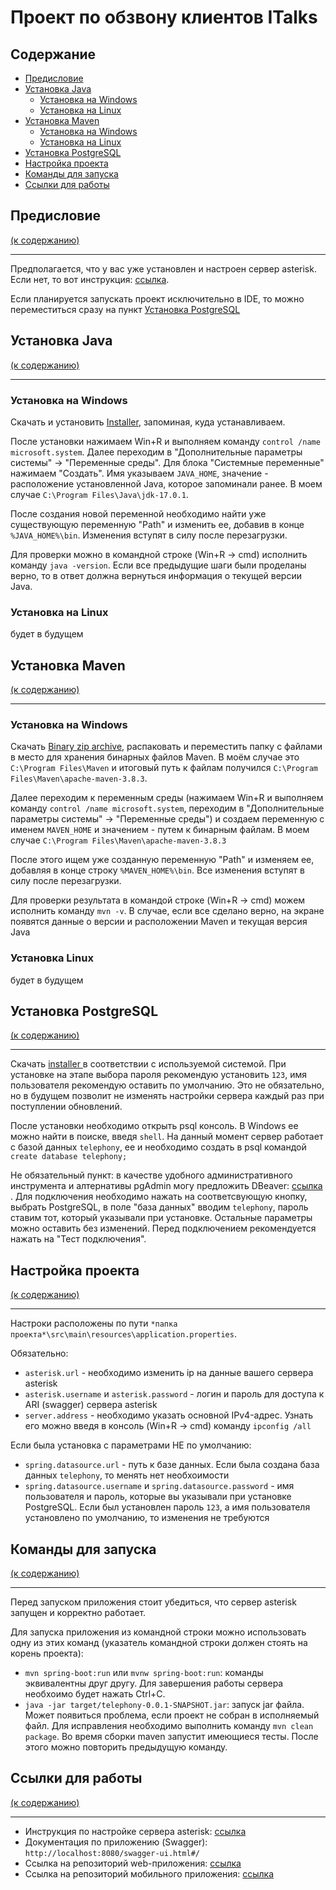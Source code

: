 # Проект по обзвону клиентов ITalks

<h2 name="context">Содержание</h2>

* <a href="#preface">Предисловие</a>
* <a href="#java_install"> Установка Java</a>
  - <a href="#java_intsall_windows"> Установка на Windows</a>
  - <a href="#java_install_linux"> Установка на Linux</a>
* <a href="#maven_install"> Установка Maven </a>
  - <a href="#maven_install_windows"> Установка на Windows</a>
  - <a href="#maven_install_linux"> Установка на Linux</a>
* <a href="#postgresql_install"> Установка PostgreSQL</a>
* <a href="#change_project_settings"> Настройка проекта </a>
* <a href="#run_server_commands">Команды для запуска</a>
* <a href="#link_for_work">Ссылки для работы</a>

<h2 name = "preface">Предисловие</h2> <a href="#context">(к содержанию)</a>

----

Предполагается, что у вас уже установлен и настроен сервер asterisk. Если нет, то вот инструкция: <a href="https://github.com/Alllex202/asterisk_setup#readme" target="_blank">ссылка</a>.

Если планируется запускать проект исключительно в IDE, то можно переместиться сразу на пункт <a href="#postgresql_install"> Установка PostgreSQL</a>


<h2 name="java_install">Установка Java</h2> <a href="#context">(к содержанию)</a>

-------

<h3 name="java_intsall_windows">Установка на Windows</h3>

Скачать и установить <a href="https://www.oracle.com/java/technologies/downloads/#jdk17-windows">Installer</a>, запоминая, куда устанавливаем. 

После установки нажимаем Win+R и выполняем команду `control /name microsoft.system`. Далее переходим в "Дополнительные параметры системы" -> "Переменные среды". Для блока "Системные переменные" нажимаем "Создать". Имя указываем `JAVA_HOME`, значение - расположение установленной Java, которое запоминали ранее. В моем случае `C:\Program Files\Java\jdk-17.0.1`.

После создания новой переменной необходимо найти уже существующую переменную "Path" и изменить ее, добавив в конце `%JAVA_HOME%\bin`. Изменения вступят в силу после перезагрузки.

 Для проверки можно в командной строке (Win+R -> cmd) исполнить команду `java -version`. Если все предыдущие шаги были проделаны верно, то в ответ должна вернуться информация о текущей версии Java.

<h3 name="java_install_linux">Установка на Linux</h3> 

будет в будущем

<h2 name="maven_install">Установка Maven</h2> <a href="#context">(к содержанию)</a>

------

<h3 name="maven_install_windows">Установка на Windows</h3>

Скачать <a href="https://maven.apache.org/download.cgi">Binary zip archive</a>, распаковать и переместить папку с файлами в место для хранения бинарных файлов Maven. В моём случае это `C:\Program Files\Maven` и итоговый путь к файлам получился `C:\Program Files\Maven\apache-maven-3.8.3`. 

Далее переходим к переменным среды (нажимаем Win+R и выполняем команду `control /name microsoft.system`, переходим в "Дополнительные параметры системы" -> "Переменные среды") и создаем переменную с именем `MAVEN_HOME` и значением - путем к бинарным файлам. В моем случае `C:\Program Files\Maven\apache-maven-3.8.3`

После этого ищем уже созданную переменную "Path" и изменяем ее, добавляя в конце строку `%MAVEN_HOME%\bin`. Все изменения вступят в силу после перезагрузки.

Для проверки результата в командой строке (Win+R -> cmd) можем исполнить команду `mvn -v`. В случае, если все сделано верно, на экране появятся данные о версии и расположении Maven и текущая версия Java 


<h3 name="maven_install_linux">Установка Linux</h3>

будет в будущем

<h2 name = "postgresql_install">Установка PostgreSQL</h2> <a href="#context">(к содержанию)</a>

-----

Скачать <a href="https://www.postgresql.org/download/"> installer </a> в соответствии с используемой системой. При установке на этапе выбора пароля рекомендую установить `123`, имя пользователя рекомендую оставить по умолчанию. Это не обязательно, но в будущем позволит не изменять настройки сервера каждый раз при поступлении обновлений.

После установки необходимо открыть psql консоль. В Windows ее можно найти в поиске, введя `shell`. На данный момент сервер работает с базой данных `telephony`, ее и необходимо создать в psql командой `create database telephony;`

Не обязательный пункт: в качестве удобного административного инструмента и алтернативы pgAdmin могу предложить DBeaver: <a href = "https://dbeaver.io/"> ссылка </a>. Для подключения необходимо нажать на соответсвующую кнопку, выбрать PostgreSQL, в поле "база данных" вводим `telephony`, пароль ставим тот, который указывали при установке. Остальные параметры можно оставить без изменений. Перед подключением рекомендуется нажать на "Тест подключения".

<h2 name="change_project_settings">Настройка проекта</h2> <a href="#context">(к содержанию)</a>

----

Настроки расположены по пути `*папка проекта*\src\main\resources\application.properties`. 

Обязательно:
- `asterisk.url` - необходимо изменить ip на данные вашего сервера asterisk
- `asterisk.username` и `asterisk.password` - логин и пароль для доступа к ARI (swagger) сервера asterisk
- `server.address` - необходимо указать основной IPv4-адрес. Узнать его можно введя в консоль (Win+R -> cmd) команду `ipconfig /all`

Если была установка с параметрами НЕ по умолчанию:
- `spring.datasource.url` - путь к базе данных. Если была создана база данных `telephony`, то менять нет необхоимости
- `spring.datasource.username` и `spring.datasource.password` - имя пользователя и пароль, которые вы указывали при установке PostgreSQL. Если был установлен пароль `123`, а имя пользователя установлено по умолчанию, то изменения не требуются

<h2 name = "run_server_commands">Команды для запуска</h2> <a href="#context">(к содержанию)</a>

----

Перед запуском приложения стоит убедиться, что сервер asterisk запущен и корректно работает.

Для запуска приложения из командной строки можно использовать одну из этих команд (указатель командной строки должен стоять на корень проекта):

- `mvn spring-boot:run` или `mvnw spring-boot:run`: команды эквивалентны друг другу. Для завершения работы сервера необхоимо будет нажать Ctrl+C.
- `java -jar target/telephony-0.0.1-SNAPSHOT.jar`: запуск jar файла. Может появиться проблема, если проект не собран в исполняемый файл. Для исправления необходимо выполнить команду `mvn clean package`. Во время сборки maven запустит имеющиеся тесты. После этого можно повторить  предыдущую команду.

<h2 name="link_for_work">Ссылки для работы</h2> <a href="#context">(к содержанию)</a>

----

- Инструкция по настройке сервера asterisk: <a href="https://github.com/Alllex202/asterisk_setup#readme">ссылка</a>
- Документация по приложению (Swagger): `http://localhost:8080/swagger-ui.html#/`
- Ссылка на репозиторий web-приложения: <a href="#">ссылка</a>
- Ссылка на репозиторий мобильного приложения: <a href="#">ссылка</a>